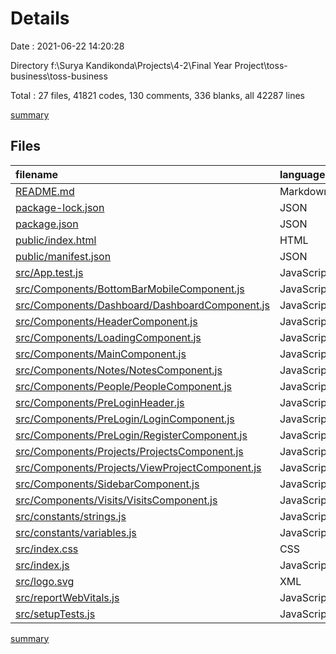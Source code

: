 # Details

Date : 2021-06-22 14:20:28

Directory f:\Surya Kandikonda\Projects\4-2\Final Year Project\toss-business\toss-business

Total : 27 files,  41821 codes, 130 comments, 336 blanks, all 42287 lines

[summary](results.md)

## Files
| filename | language | code | comment | blank | total |
| :--- | :--- | ---: | ---: | ---: | ---: |
| [README.md](/README.md) | Markdown | 38 | 0 | 33 | 71 |
| [package-lock.json](/package-lock.json) | JSON | 38,386 | 0 | 1 | 38,387 |
| [package.json](/package.json) | JSON | 51 | 0 | 1 | 52 |
| [public/index.html](/public/index.html) | HTML | 22 | 23 | 1 | 46 |
| [public/manifest.json](/public/manifest.json) | JSON | 25 | 0 | 1 | 26 |
| [src/App.test.js](/src/App.test.js) | JavaScript | 7 | 0 | 2 | 9 |
| [src/Components/BottomBarMobileComponent.js](/src/Components/BottomBarMobileComponent.js) | JavaScript | 87 | 34 | 4 | 125 |
| [src/Components/Dashboard/DashboardComponent.js](/src/Components/Dashboard/DashboardComponent.js) | JavaScript | 206 | 2 | 12 | 220 |
| [src/Components/HeaderComponent.js](/src/Components/HeaderComponent.js) | JavaScript | 77 | 1 | 6 | 84 |
| [src/Components/LoadingComponent.js](/src/Components/LoadingComponent.js) | JavaScript | 12 | 0 | 3 | 15 |
| [src/Components/MainComponent.js](/src/Components/MainComponent.js) | JavaScript | 42 | 0 | 9 | 51 |
| [src/Components/Notes/NotesComponent.js](/src/Components/Notes/NotesComponent.js) | JavaScript | 248 | 3 | 24 | 275 |
| [src/Components/People/PeopleComponent.js](/src/Components/People/PeopleComponent.js) | JavaScript | 260 | 2 | 18 | 280 |
| [src/Components/PreLoginHeader.js](/src/Components/PreLoginHeader.js) | JavaScript | 30 | 0 | 6 | 36 |
| [src/Components/PreLogin/LoginComponent.js](/src/Components/PreLogin/LoginComponent.js) | JavaScript | 141 | 1 | 14 | 156 |
| [src/Components/PreLogin/RegisterComponent.js](/src/Components/PreLogin/RegisterComponent.js) | JavaScript | 273 | 1 | 22 | 296 |
| [src/Components/Projects/ProjectsComponent.js](/src/Components/Projects/ProjectsComponent.js) | JavaScript | 251 | 1 | 18 | 270 |
| [src/Components/Projects/ViewProjectComponent.js](/src/Components/Projects/ViewProjectComponent.js) | JavaScript | 829 | 46 | 63 | 938 |
| [src/Components/SidebarComponent.js](/src/Components/SidebarComponent.js) | JavaScript | 100 | 0 | 7 | 107 |
| [src/Components/Visits/VisitsComponent.js](/src/Components/Visits/VisitsComponent.js) | JavaScript | 466 | 3 | 37 | 506 |
| [src/constants/strings.js](/src/constants/strings.js) | JavaScript | 2 | 0 | 1 | 3 |
| [src/constants/variables.js](/src/constants/variables.js) | JavaScript | 1 | 0 | 1 | 2 |
| [src/index.css](/src/index.css) | CSS | 237 | 6 | 46 | 289 |
| [src/index.js](/src/index.js) | JavaScript | 16 | 3 | 3 | 22 |
| [src/logo.svg](/src/logo.svg) | XML | 1 | 0 | 0 | 1 |
| [src/reportWebVitals.js](/src/reportWebVitals.js) | JavaScript | 12 | 0 | 2 | 14 |
| [src/setupTests.js](/src/setupTests.js) | JavaScript | 1 | 4 | 1 | 6 |

[summary](results.md)